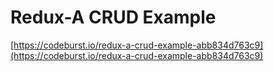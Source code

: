 # Redux-A CRUD Example
[https://codeburst.io/redux-a-crud-example-abb834d763c9](https://codeburst.io/redux-a-crud-example-abb834d763c9)
